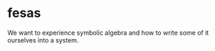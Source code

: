 # fesas
We want to experience symbolic algebra and how to write some of it ourselves into a system.
